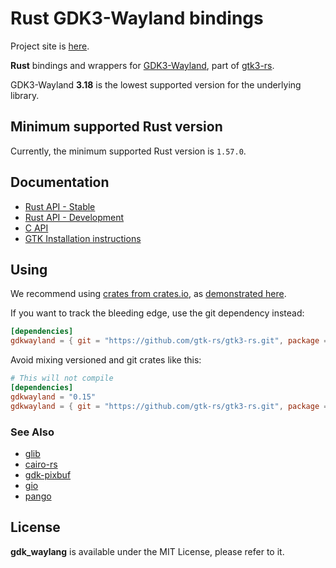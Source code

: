 # Rust GDK3-Wayland bindings

Project site is [here](https://gtk-rs.org/).

__Rust__ bindings and wrappers for [GDK3-Wayland](https://developer.gnome.org/gdk3/),
part of [gtk3-rs](https://github.com/gtk-rs/gtk3-rs).

GDK3-Wayland __3.18__ is the lowest supported version for the underlying library.

## Minimum supported Rust version

Currently, the minimum supported Rust version is `1.57.0`.

## Documentation

 * [Rust API - Stable](https://gtk-rs.org/gtk3-rs/stable/latest/docs/gdkwayland/)
 * [Rust API - Development](https://gtk-rs.org/gtk3-rs/git/docs/gdkwayland)
 * [C API](https://developer.gnome.org/gdk3/stable/)
 * [GTK Installation instructions](https://www.gtk.org/docs/installations/)

## Using

We recommend using [crates from crates.io](https://crates.io/keywords/gtk-rs),
as [demonstrated here](https://gtk-rs.org/#using).

If you want to track the bleeding edge, use the git dependency instead:

```toml
[dependencies]
gdkwayland = { git = "https://github.com/gtk-rs/gtk3-rs.git", package = "gdkwayland" }
```

Avoid mixing versioned and git crates like this:

```toml
# This will not compile
[dependencies]
gdkwayland = "0.15"
gdkwayland = { git = "https://github.com/gtk-rs/gtk3-rs.git", package = "gdkwayland" }
```

### See Also

 * [glib](https://crates.io/crates/glib)
 * [cairo-rs](https://crates.io/crates/cairo-rs)
 * [gdk-pixbuf](https://crates.io/crates/gdk-pixbuf)
 * [gio](https://crates.io/crates/gio)
 * [pango](https://crates.io/crates/pango)

## License

__gdk_waylang__ is available under the MIT License, please refer to it.
